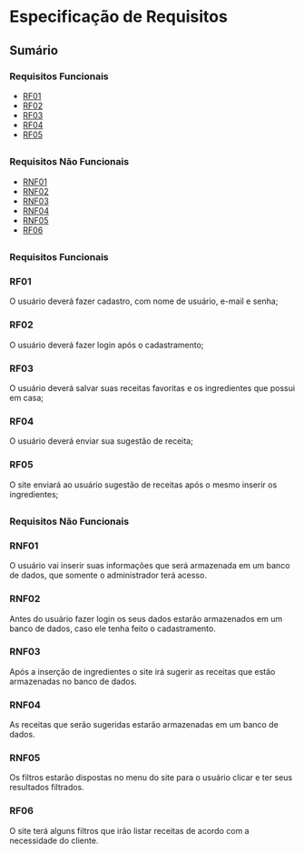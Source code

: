 # Especificação de Requisitos

## Sumário

### Requisitos Funcionais

- [RF01](#RF01) <br>
- [RF02](#RF02) <br>
- [RF03](#RF03) <br>
- [RF04](#RF04) <br>
- [RF05](#RF05) <br>


##

### Requisitos Não Funcionais

- [RNF01](#RNF01) <br>
- [RNF02](#RNF02) <br>
- [RNF03](#RNF03) <br>
- [RNF04](#RNF04) <br>
- [RNF05](#RNF05) <br>
- [RF06](#RF06)

##

### Requisitos Funcionais

### RF01
O usuário deverá fazer cadastro, com nome de usuário, e-mail e senha;<br>
### RF02
O usuário deverá fazer login após o cadastramento;<br>
### RF03
O usuário deverá salvar suas receitas favoritas e os ingredientes que possui em casa;<br>
### RF04
O usuário deverá enviar sua sugestão de receita;<br>
### RF05
O site enviará ao usuário sugestão de receitas após o mesmo inserir os ingredientes;<br>


##

### Requisitos Não Funcionais

### RNF01
O usuário vai inserir suas informações que será armazenada em um banco de dados, que somente o administrador terá acesso.<br>
### RNF02
Antes do usuário fazer login os seus dados estarão armazenados em um banco de dados, caso ele tenha feito o cadastramento.<br>
### RNF03
Após a inserção de ingredientes o site irá sugerir as receitas que estão armazenadas no banco de dados.<br>
### RNF04
As receitas que serão sugeridas estarão armazenadas em um banco de dados.<br>
### RNF05
Os filtros estarão dispostas no menu do site para o usuário clicar e ter seus resultados filtrados.

 ### RF06
O site terá alguns filtros que irão listar receitas de acordo com a necessidade do cliente.<br>
